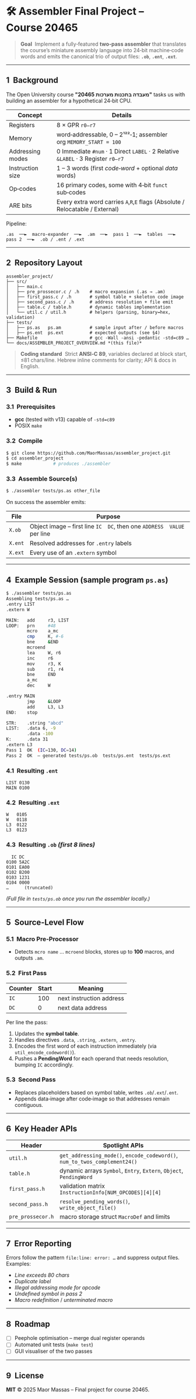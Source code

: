 # 🛠️ Assembler Final Project – Course 20465

> **Goal**  Implement a fully‑featured **two‑pass assembler** that translates the course’s miniature assembly language into 24‑bit machine‑code words and emits the canonical trio of output files: **`.ob`**, **`.ent`**, **`.ext`**.

---

## 1  Background

The Open University course **"מעבדה בתכנות מערכות 20465"** tasks us with building an assembler for a hypothetical 24‑bit CPU.

| Concept          | Details                                                                          |
| ---------------- | -------------------------------------------------------------------------------- |
| Registers        | 8 × GPR `r0–r7`                                                                  |
| Memory           | word‑addressable, 0 – 2¹²²‑1; assembler org `MEMORY_START = 100`                 |
| Addressing modes | 0 Immediate `#num` · 1 Direct `LABEL` · 2 Relative `&LABEL` · 3 Register `r0–r7` |
| Instruction size | 1 – 3 words (first *code‑word* + optional *data* words)                          |
| Op‑codes         | 16 primary codes, some with 4‑bit `funct` sub‑codes                              |
| ARE bits         | Every extra word carries `A`,`R`,`E` flags (Absolute / Relocatable / External)   |

Pipeline:

```
.as  ──►  macro‑expander  ──►  .am  ──►  pass 1  ──►  tables  ──►  pass 2  ──►  .ob / .ent / .ext
```

---

## 2  Repository Layout

```
assembler_project/
├── src/
│   ├── main.c
│   ├── pre_prossecor.c / .h    # macro expansion (.as → .am)
│   ├── first_pass.c / .h       # symbol table + skeleton code image
│   ├── second_pass.c / .h      # address resolution + file emit
│   ├── table.c / table.h       # dynamic tables implementation
│   └── util.c / util.h         # helpers (parsing, binary↔hex, validation)
├── tests/
│   ├── ps.as   ps.am           # sample input after / before macros
│   ├── ps.ent  ps.ext          # expected outputs (see §4)
├── Makefile                    # gcc -Wall -ansi -pedantic -std=c89 …
└── docs/ASSEMBLER_PROJECT_OVERVIEW.md *(this file)*
```

> **Coding standard**  Strict **ANSI‑C 89**, variables declared at block start, ≤81 chars/line. Hebrew inline comments for clarity; API & docs in English.

---

## 3  Build & Run

### 3.1  Prerequisites

* **gcc** (tested with v13) capable of `-std=c89`
* POSIX `make`

### 3.2  Compile

```bash
$ git clone https://github.com/MaorMassas/assembler_project.git
$ cd assembler_project
$ make            # produces ./assembler
```

### 3.3  Assemble Source(s)

```bash
$ ./assembler tests/ps.as other_file
```

On success the assembler emits:

| File    | Purpose                                                                |
| ------- | ---------------------------------------------------------------------- |
| `X.ob`  | Object image – first line `IC  DC`, then one `ADDRESS  VALUE` per line |
| `X.ent` | Resolved addresses for `.entry` labels                                 |
| `X.ext` | Every use of an `.extern` symbol                                       |

---

## 4  Example Session (sample program `ps.as`)

```bash
$ ./assembler tests/ps.as
Assembling tests/ps.as …
.entry LIST
.extern W

MAIN:   add     r3, LIST
LOOP:   prn     #48
        mcro    a_mc
        cmp     K, #-6
        bne     &END
        mcroend
        lea     W, r6
        inc     r6
        mov     r3, K
        sub     r1, r4
        bne     END
        a_mc
        dec     W

.entry MAIN
        jmp     &LOOP
        add     L3, L3
END:    stop

STR:    .string "abcd"
LIST:   .data 6, -9
        .data -100
K:      .data 31
.extern L3
Pass 1  OK  (IC=130, DC=14)
Pass 2  OK  – generated tests/ps.ob  tests/ps.ent  tests/ps.ext
```

### 4.1  Resulting `.ent`

```text
LIST 0130
MAIN 0100
```

### 4.2  Resulting `.ext`

```text
W   0105
W   0118
L3  0122
L3  0123
```

### 4.3  Resulting `.ob` *(first 8 lines)*

```text
  IC DC
0100 5A2C
0101 EA00
0102 B200
0103 1231
0104 0000
…      (truncated)
```

*(Full file in `tests/ps.ob` once you run the assembler locally.)*

---

## 5  Source‑Level Flow

### 5.1  Macro Pre‑Processor

* Detects `mcro name` … `mcroend` blocks, stores up to **100** macros, and outputs `.am`.

### 5.2  First Pass

| Counter | Start | Meaning                  |
| ------- | ----- | ------------------------ |
| `IC`    | 100   | next instruction address |
| `DC`    | 0     | next data address        |

Per line the pass:

1. Updates the **symbol table**.
2. Handles directives `.data`, `.string`, `.extern`, `.entry`.
3. Encodes the first word of each instruction immediately (via `util_encode_codeword()`).
4. Pushes a **PendingWord** for each operand that needs resolution, bumping `IC` accordingly.

### 5.3  Second Pass

* Replaces placeholders based on symbol table, writes `.ob`/`.ext`/`.ent`.
* Appends data‑image after code‑image so that addresses remain contiguous.

---

## 6  Key Header APIs

| Header            | Spotlight APIs                                                             |
| ----------------- | -------------------------------------------------------------------------- |
| `util.h`          | `get_addressing_mode()`, `encode_codeword()`, `num_to_twos_complement24()` |
| `table.h`         | dynamic arrays `Symbol`, `Entry`, `Extern`, `Object`, `PendingWord`        |
| `first_pass.h`    | validation matrix `InstructionInfo[NUM_OPCODES][4][4]`                     |
| `second_pass.h`   | `resolve_pending_words()`, `write_object_file()`                           |
| `pre_prossecor.h` | macro storage struct `MacroDef` and limits                                 |

---

## 7  Error Reporting

Errors follow the pattern `file:line: error: …` and suppress output files. Examples:

* *Line exceeds 80 chars*
* *Duplicate label*
* *Illegal addressing mode for opcode*
* *Undefined symbol in pass 2*
* *Macro redefinition* / *unterminated macro*

---

## 8  Roadmap

* [ ] Peephole optimisation – merge dual register operands
* [ ] Automated unit tests (`make test`)
* [ ] GUI visualiser of the two passes

---

## 9  License

**MIT** © 2025 Maor Massas – Final project for course 20465.
